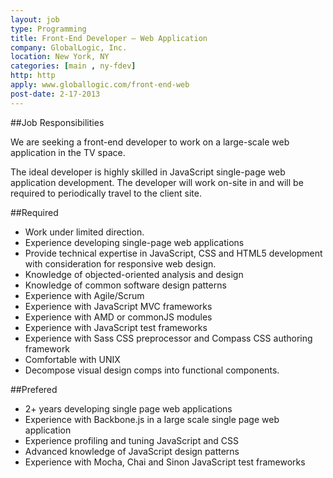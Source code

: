```yaml
---
layout: job
type: Programming
title: Front-End Developer – Web Application
company: GlobalLogic, Inc.
location: New York, NY
categories: [main , ny-fdev]
http: http
apply: www.globallogic.com/front-end-web
post-date: 2-17-2013
---
```


##Job Responsibilities

We are seeking a front-end developer to work on a large-scale web application in the TV space.

The ideal developer is highly skilled in JavaScript single-page web application development. The developer will work on-site in and will be required to periodically travel to the client site.

##Required

* Work under limited direction.
* Experience developing single-page web applications
* Provide technical expertise in JavaScript, CSS and HTML5 development with consideration for responsive web design.
* Knowledge of objected-oriented analysis and design
* Knowledge of common software design patterns
* Experience with Agile/Scrum
* Experience with JavaScript MVC frameworks
* Experience with AMD or commonJS modules
* Experience with JavaScript test frameworks
* Experience with Sass CSS preprocessor and Compass CSS authoring framework
* Comfortable with UNIX
* Decompose visual design comps into functional components.
    
##Prefered

* 2+ years developing single page web applications
* Experience with Backbone.js in a large scale single page web application
* Experience profiling and tuning JavaScript and CSS
* Advanced knowledge of JavaScript design patterns
* Experience with Mocha, Chai and Sinon JavaScript test frameworks
